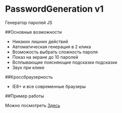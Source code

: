 PasswordGeneration v1
================
Генератор паролей JS

##Основные возможности

 - Никаких лишних действий
 - Автоматическая генерация в 2 клика
 - Возможость выбрать сложность пароля
 - Показ на экране до 10 паролей
 - Всплывающие поясняющие подсказки подсказки
 - Звук при клике


##Кроссбраузерность

 - IE8+ и все современные браузеры

##Пример работы

Можно посмотреть <a href="http://example.web-ulyanov.ru/frontend/PasswordGeneration/">Здесь</a>
